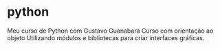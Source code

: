 # python
 Meu curso de Python com Gustavo Guanabara
Curso com orientação ao objeto
Utilizando módulos e bibliotecas para criar interfaces gráficas.
